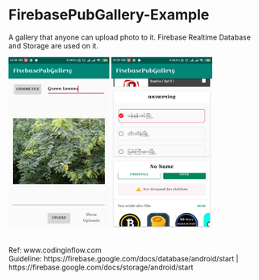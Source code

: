 # FirebasePubGallery-Example
A gallery that anyone can upload photo to it. Firebase Realtime Database and Storage are used on it.

<img src="https://github.com/Zaw-Moe-Htike/FirebasePubGallery-Example/blob/master/screenshots/Screenshot_2019-06-28-11-18-51-867_com.zawmoehtike.firebasepubgallery.png" height="340" width="200"> <img src="https://github.com/Zaw-Moe-Htike/FirebasePubGallery-Example/blob/master/screenshots/Screenshot_2019-06-28-11-19-04-361_com.zawmoehtike.firebasepubgallery.png" height="340" width="200">

<br/>
Ref: www.codinginflow.com
<br/>
Guideline: https://firebase.google.com/docs/database/android/start | https://firebase.google.com/docs/storage/android/start
